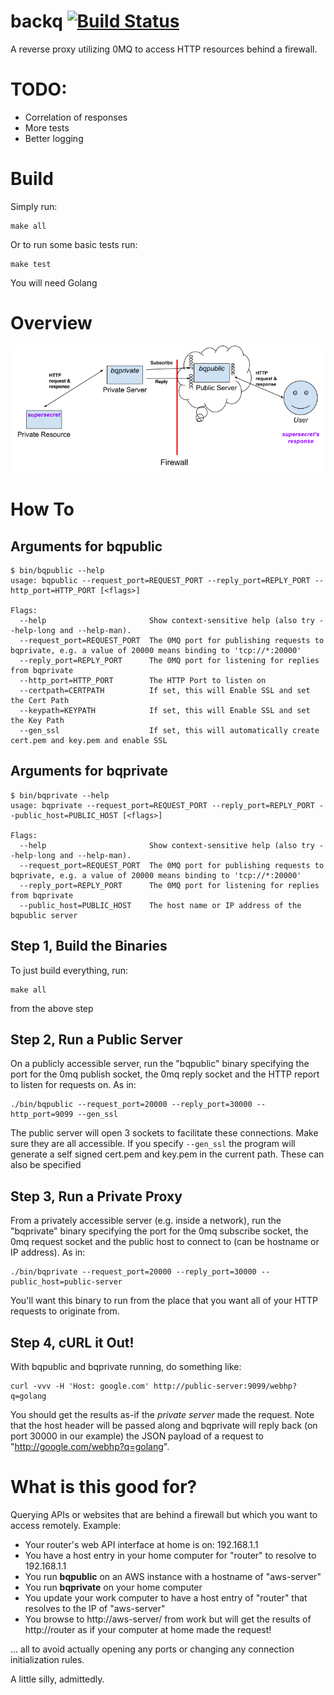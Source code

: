 # backq [![Build Status](https://travis-ci.org/xeb/backq.svg?branch=master)](https://travis-ci.org/xeb/backq)
A reverse proxy utilizing 0MQ to access HTTP resources behind a firewall.

# TODO:
* Correlation of responses
* More tests
* Better logging

# Build
Simply run:
```
make all
```
Or to run some basic tests run:
```
make test
```
You will need Golang

# Overview
<img src="https://raw.githubusercontent.com/xeb/backq/master/backq-overview.png" />

# How To

## Arguments for bqpublic
```
$ bin/bqpublic --help
usage: bqpublic --request_port=REQUEST_PORT --reply_port=REPLY_PORT --http_port=HTTP_PORT [<flags>]

Flags:
  --help                       Show context-sensitive help (also try --help-long and --help-man).
  --request_port=REQUEST_PORT  The 0MQ port for publishing requests to bqprivate, e.g. a value of 20000 means binding to 'tcp://*:20000'
  --reply_port=REPLY_PORT      The 0MQ port for listening for replies from bqprivate
  --http_port=HTTP_PORT        The HTTP Port to listen on
  --certpath=CERTPATH          If set, this will Enable SSL and set the Cert Path
  --keypath=KEYPATH            If set, this will Enable SSL and set the Key Path
  --gen_ssl                    If set, this will automatically create cert.pem and key.pem and enable SSL
```

## Arguments for bqprivate
```
$ bin/bqprivate --help
usage: bqprivate --request_port=REQUEST_PORT --reply_port=REPLY_PORT --public_host=PUBLIC_HOST [<flags>]

Flags:
  --help                       Show context-sensitive help (also try --help-long and --help-man).
  --request_port=REQUEST_PORT  The 0MQ port for publishing requests to bqprivate, e.g. a value of 20000 means binding to 'tcp://*:20000'
  --reply_port=REPLY_PORT      The 0MQ port for listening for replies from bqprivate
  --public_host=PUBLIC_HOST    The host name or IP address of the bqpublic server

```

## Step 1, Build the Binaries
To just build everything, run:
```
make all
```
from the above step

## Step 2, Run a Public Server
On a publicly accessible server, run the "bqpublic" binary specifying the port for the 0mq publish socket, the 0mq reply socket and the HTTP report to listen for requests on.  As in:
```
./bin/bqpublic --request_port=20000 --reply_port=30000 --http_port=9099 --gen_ssl
```
The public server will open 3 sockets to facilitate these connections.  Make sure they are all accessible.  If you specify ```--gen_ssl``` the program will generate a self signed cert.pem and key.pem in the current path.  These can also be specified

## Step 3, Run a Private Proxy
From a privately accessible server (e.g. inside a network), run the "bqprivate" binary specifying the port for the 0mq subscribe socket, the 0mq request socket and the public host to connect to (can be hostname or IP address).  As in:
```
./bin/bqprivate --request_port=20000 --reply_port=30000 --public_host=public-server 
```
You'll want this binary to run from the place that you want all of your HTTP requests to originate from.

## Step 4, cURL it Out!
With bqpublic and bqprivate running, do something like:
```
curl -vvv -H 'Host: google.com' http://public-server:9099/webhp?q=golang
```
You should get the results as-if the *private server* made the request.  Note that the host header will be passed along and bqprivate will reply back (on port 30000 in our example) the JSON payload of a request to "http://google.com/webhp?q=golang".


# What is this good for?
Querying APIs or websites that are behind a firewall but which you want to access remotely.  Example:

* Your router's web API interface at home is on: 192.168.1.1
* You have a host entry in your home computer for "router" to resolve to 192.168.1.1
* You run **bqpublic** on an AWS instance with a hostname of "aws-server"
* You run **bqprivate** on your home computer
* You update your work computer to have a host entry of "router" that resolves to the IP of "aws-server"
* You browse to http://aws-server/ from work but will get the results of http://router as if your computer at home made the request!

... all to avoid actually opening any ports or changing any connection initialization rules.

A little silly, admittedly.

